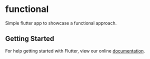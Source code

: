 # functional

Simple flutter app to showcase a functional approach.

## Getting Started

For help getting started with Flutter, view our online
[documentation](https://flutter.io/).
